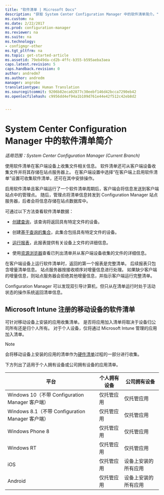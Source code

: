 ```yaml
---
title: "软件清单 | Microsoft Docs"
description: "获取 System Center Configuration Manager 中的软件清单简介。"
ms.custom: na
ms.date: 2/22/2017
ms.prod: configuration-manager
ms.reviewer: na
ms.suite: na
ms.technology:
- configmgr-other
ms.tgt_pltfrm: na
ms.topic: get-started-article
ms.assetid: 79eb49da-cd2b-4ffc-b355-b595aeba3aea
caps.latest.revision: 5
caps.handback.revision: 0
author: andredm7
ms.author: andredm
manager: angrobe
translationtype: Human Translation
ms.sourcegitcommit: 9206b82eca02877c30eebf146d42bcca7290eb42
ms.openlocfilehash: c9956dd4ef94a1b109d761e44e42f512c42eb8d2


---
```

# <a name="introduction-to-software-inventory-in-system-center-configuration-manager"></a>System Center Configuration Manager 中的软件清单简介

*适用范围：System Center Configuration Manager (Current Branch)*

使用软件清单在客户端设备上收集文件相关信息。 软件清单还可从客户端设备收集文件并将其存储在站点服务器上。 在客户端设置中选择“在客户端上启用软件清单”设置可收集软件清单，还可在其中安排操作。  

启用软件清单且客户端运行了一个软件清单周期后，客户端会将信息发送到客户端站点中的管理点。 随后，管理点将清单信息转发到 Configuration Manager 站点服务器，后者会将信息存储在站点数据库中。   

 可通过以下方法查看软件清单数据：  

-   [创建查询](../../../../core/servers/manage/queries-technical-reference.md)，该查询将返回具有特定文件的设备。   

-   创建[基于查询的集合](../../../../core/clients/manage/collections/introduction-to-collections.md)，此集合包括具有特定文件的设备。   

-   [运行报表](../../../../core/servers/manage/reporting.md)，此报表提供有关设备上文件的详细信息。 

-   使用[资源浏览器](../../../../core/clients/manage/inventory/use-resource-explorer-to-view-software-inventory.md)查看已列出清单并从客户端设备收集的文件的详细信息。   

 在客户端设备上运行软件清单时，返回的第一个报表是完整清单。 后续报表只包含增量清单信息。 站点服务器按接收顺序对增量信息进行处理。 如果缺少客户端的增量信息，则站点服务器会拒绝其他增量信息，并指示客户端运行完整清单。  

 Configuration Manager 可以发现双引导计算机，但只从在清单运行时处于活动状态的操作系统返回清单信息。  

## <a name="software-inventory-for-mobile-devices-enrolled-with-microsoft-intune"></a>Microsoft Intune 注册的移动设备的软件清单  
 可针对移动设备上安装的应用收集清单。 是否将应用加入清单将取决于设备归公司所有还是归个人所有。 对于个人设备，仅将通过 Microsoft Intune 管理的应用加入清单。  

> [!NOTE]  
>  会将移动设备上安装的应用的清单作为[硬件清单](../../../../core/clients/manage/inventory/mobile-device-hardware-inventory-hybrid.md)过程的一部分进行收集。  

 下方列出了适用于个人拥有设备或公司拥有设备的应用清单。  

|平台|个人拥有设备|公司拥有设备|  
|--------------|---------------------------------|--------------------------------|  
|Windows 10（不带 Configuration Manager 客户端）|仅托管应用|仅托管应用| 
|Windows 8.1（不带 Configuration Manager 客户端）|仅托管应用|仅托管应用|  
|Windows Phone 8|仅托管应用|仅托管应用|  
|Windows RT|仅托管应用|仅托管应用|  
|iOS|仅托管应用|设备上安装的所有应用|  
|Android|仅托管应用|设备上安装的所有应用|  





<!--HONumber=Dec16_HO5-->


